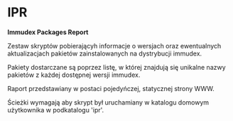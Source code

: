 # IPR
**Immudex Packages Report**

Zestaw skryptów pobierającyh informacje o wersjach oraz ewentualnych
aktualizacjach pakietów zainstalowanych na dystrybucji immudex.

Pakiety dostarczane są poprzez listę, w której znajdują się unikalne nazwy
pakietów z każdej dostępnej wersji immudex.

Raport przedstawiany w postaci pojedyńczej, statycznej strony WWW.

Ścieżki wymagają aby skrypt był uruchamiany w katalogu domowym użytkownika w
podkatalogu 'ipr'.
